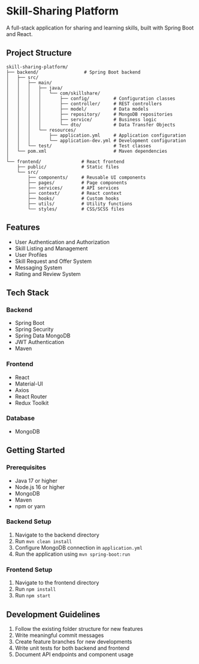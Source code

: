 # Skill-Sharing Platform

A full-stack application for sharing and learning skills, built with Spring Boot and React. 

## Project Structure    

```
skill-sharing-platform/
├── backend/                 # Spring Boot backend
│   ├── src/
│   │   ├── main/
│   │   │   ├── java/
│   │   │   │   └── com/skillshare/
│   │   │   │       ├── config/         # Configuration classes
│   │   │   │       ├── controller/     # REST controllers
│   │   │   │       ├── model/          # Data models
│   │   │   │       ├── repository/     # MongoDB repositories
│   │   │   │       ├── service/        # Business logic
│   │   │   │       └── dto/            # Data Transfer Objects
│   │   │   └── resources/
│   │   │       ├── application.yml     # Application configuration
│   │   │       └── application-dev.yml # Development configuration
│   │   └── test/                       # Test classes
│   └── pom.xml                         # Maven dependencies
│
└── frontend/               # React frontend
    ├── public/             # Static files
    └── src/
        ├── components/     # Reusable UI components
        ├── pages/          # Page components
        ├── services/       # API services
        ├── context/        # React context
        ├── hooks/          # Custom hooks
        ├── utils/          # Utility functions
        └── styles/         # CSS/SCSS files
```

## Features

- User Authentication and Authorization
- Skill Listing and Management
- User Profiles
- Skill Request and Offer System
- Messaging System
- Rating and Review System

## Tech Stack

### Backend
- Spring Boot
- Spring Security
- Spring Data MongoDB
- JWT Authentication
- Maven

### Frontend
- React
- Material-UI
- Axios
- React Router
- Redux Toolkit

### Database
- MongoDB

## Getting Started

### Prerequisites
- Java 17 or higher
- Node.js 16 or higher
- MongoDB
- Maven
- npm or yarn

### Backend Setup
1. Navigate to the backend directory
2. Run `mvn clean install`
3. Configure MongoDB connection in `application.yml`
4. Run the application using `mvn spring-boot:run`

### Frontend Setup
1. Navigate to the frontend directory
2. Run `npm install`
3. Run `npm start`

## Development Guidelines

1. Follow the existing folder structure for new features
2. Write meaningful commit messages
3. Create feature branches for new developments
4. Write unit tests for both backend and frontend
5. Document API endpoints and component usage 
